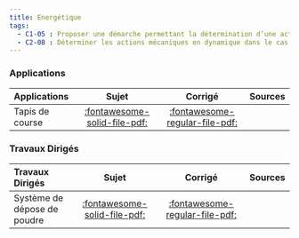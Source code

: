 ```yaml
---
title: Energétique 
tags:
  - C1-05 : Proposer une démarche permettant la détermination d’une action mécanique inconnue ou d'une loi de mouvement.
  - C2-08 : Déterminer les actions mécaniques en dynamique dans le cas où le mouvement est imposé.
---
```



### Applications 
 
| Applications | Sujet | Corrigé | Sources  | 
| :-------------- | :---: | :-----: | :------: | 
| Tapis de course | [:fontawesome-solid-file-pdf:](http://xpessoles-cpge.fr/pdf/Cy_05_01_Application_02_Tapis_Sujet.pdf) | [:fontawesome-regular-file-pdf:](http://xpessoles-cpge.fr/pdf/Cy_05_01_Application_02_Tapis_Corrige.pdf) | 

### Travaux Dirigés 
 
| Travaux Dirigés | Sujet | Corrigé | Sources  | 
| :-------------- | :---: | :-----: | :------: | 
| Système de dépose de poudre | [:fontawesome-solid-file-pdf:](http://xpessoles-cpge.fr/pdf/Cy_05_01_TD_01_Prehenseur_Sujet.pdf) | [:fontawesome-regular-file-pdf:](http://xpessoles-cpge.fr/pdf/Cy_05_01_TD_01_Prehenseur_Corrige.pdf) | 



